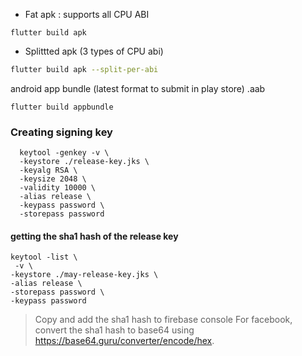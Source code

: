 
- Fat apk : supports all CPU ABI 
```
flutter build apk 
```

- Splittted apk (3 types of CPU abi)
```bash
flutter build apk --split-per-abi
```


android app bundle (latest format to submit in play store)
.aab 

```
flutter build appbundle
```


### Creating signing key
```
  keytool -genkey -v \
  -keystore ./release-key.jks \
  -keyalg RSA \
  -keysize 2048 \
  -validity 10000 \
  -alias release \
  -keypass password \
  -storepass password
```

#### getting the sha1 hash of the release key

```
keytool -list \
 -v \
-keystore ./may-release-key.jks \
-alias release \
-storepass password \
-keypass password

```
> Copy and add the sha1 hash to firebase console 
> For facebook, convert the sha1 hash to base64 using https://base64.guru/converter/encode/hex. 